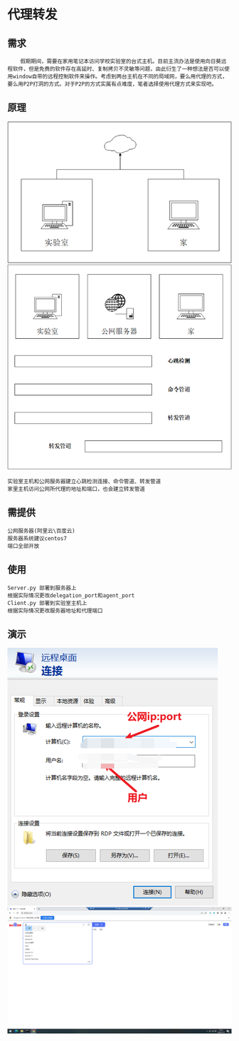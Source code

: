 # 代理转发
 
## 需求
```
    假期期间，需要在家用笔记本访问学校实验室的台式主机。目前主流办法是使用向日葵远程软件，但是免费的软件存在高延时、复制拷贝不灵敏等问题，由此衍生了一种想法是否可以使用window自带的远程控制软件来操作。考虑到两台主机在不同的局域网，要么用代理的方式，要么用P2P打洞的方式。对于P2P的方式实属有点难度，笔者选择使用代理方式来实现吧。
```
## 原理
 
![Alt](img/1.png)
![Alt](img/2.png)
```
实验室主机和公网服务器建立心跳检测连接、命令管道、转发管道
家里主机访问公网所代理的地址和端口，也会建立转发管道
```

## 需提供
 
```
公网服务器(阿里云\百度云)
服务器系统建议centos7
端口全部开放
```
 
## 使用

```
Server.py 部署到服务器上
根据实际情况更改delegation_port和agent_port
Client.py 部署到实验室主机上
根据实际情况更改服务器地址和代理端口
```

## 演示
![Alt](img/3.png)
![Alt](img/4.png)
